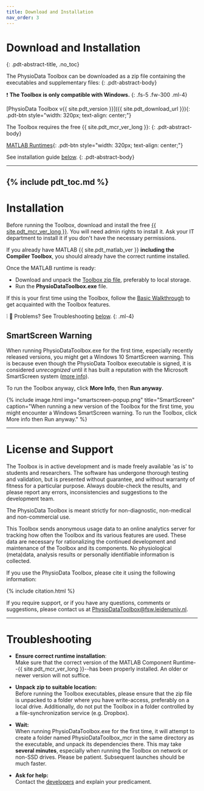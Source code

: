 ```yaml
---
title: Download and Installation
nav_order: 3
---
```


# Download and Installation
{: .pdt-abstract-title, .no_toc}

The PhysioData Toolbox can be downloaded as a zip file containing the executables and supplementary files:
{: .pdt-abstract-body}

❗ **The Toolbox is only compatible with Windows.**
{: .fs-5 .fw-300 .ml-4}

[PhysioData Toolbox v{{ site.pdt_version }}]({{ site.pdt_download_url }}){: .pdt-btn style="width: 320px; text-align: center;"}


The Toolbox requires the free {{ site.pdt_mcr_ver_long }}:
{: .pdt-abstract-body}

[MATLAB Runtimes](https://nl.mathworks.com/products/compiler/matlab-runtime.html){: .pdt-btn style="width: 320px; text-align: center;"}

See installation guide [below](#installation).
{: .pdt-abstract-body}

---
{% include pdt_toc.md %}
---

# Installation #
Before running the Toolbox, download and install the free [{{ site.pdt_mcr_ver_long }}](https://nl.mathworks.com/products/compiler/matlab-runtime.html). You will need admin rights to install it. Ask your IT department to install it if you don't have the necessary permissions.

If you already have MATLAB {{ site.pdt_matlab_ver }} **including the Compiler Toolbox**, you should already have the correct runtime installed.

Once the MATLAB runtime is ready:
 - Download and unpack the [Toolbox zip file](#download-and-installation), preferably to local storage.
 - Run the **PhysioDataToolbox.exe** file.

If this is your first time using the Toolbox, follow the [Basic Walkthrough](.\tutorial\basics.html) to get acquainted with the Toolbox features.

❕ 🙁 Problems? See Troubleshooting [below](#troubleshooting).
{: .ml-4}

## SmartScreen Warning ##
When running PhysioDataToolbox.exe for the first time, especially recently released versions, you might get a Windows 10 SmartScreen warning. This is because even though the PhysioData Toolbox executable is signed, it is considered _unrecognized_ until it has built a reputation with the Microsoft SmartScreen system ([more info](https://en.wikipedia.org/wiki/Microsoft_SmartScreen#Code_Signing_Certificates)).

To run the Toolbox anyway, click **More Info**, then **Run anyway**.

{% include image.html
    img="smartscreen-popup.png"
    title="SmartScreen"
    caption="When running a new version of the Toolbox for the first time, you might encounter a Windows SmartScreen warning. To run the Toolbox,  click More info then Run anyway." %}

---

# License and Support
The Toolbox is in active development and is made freely available 'as is' to students and researchers. The software has undergone thorough testing and validation, but is presented without guarantee, and without warranty of fitness for a particular purpose. Always double-check the results, and please report any errors, inconsistencies and suggestions to the development team.

The PhysioData Toolbox is meant strictly for non-diagnostic, non-medical and non-commercial use.

This Toolbox sends anonymous usage data to an online analytics server for tracking how often the Toolbox and its various features are used. These data are necessary for rationalizing the continued development and maintenance of the Toolbox and its components. No physiological (meta)data, analysis results or personally identifiable information is collected.

If you use the PhysioData Toolbox, please cite it using the following information:

{% include citation.html %}

If you require support, or if you have any questions, comments or suggestions, please contact us at [PhysioDataToolbox@fsw.leidenuniv.nl](mailto:PhysioDataToolbox@fsw.leidenuniv.nl).

---

# Troubleshooting

 - **Ensure correct runtime installation**:  
    Make sure that the correct version of the MATLAB Component Runtime--{{ site.pdt_mcr_ver_long }}--has been properly installed. An older or newer version will not suffice.

 - **Unpack zip to suitable location:**  
    Before running the Toolbox executables, please ensure that the zip file is unpacked to a folder where you have write-access, preferably on a local drive. Additionally, do not put the Toolbox in a folder controlled by a file-synchronization service (e.g. Dropbox).

 - **Wait:**  
    When running PhysioDataToolbox.exe for the first time, it will attempt to create a folder named PhysioDataToolbox_mcr in the same directory as the executable, and unpack its dependencies there. This may take **several minutes**, especially when running the Toolbox on network or non-SSD drives. Please be patient. Subsequent launches should be much faster.

 - **Ask for help:**  
    Contact the [developers](./about.html) and explain your predicament.